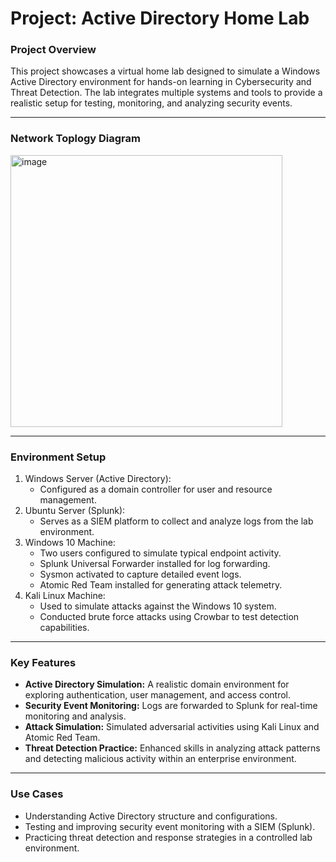 # Project: Active Directory Home Lab
### Project Overview
This project showcases a virtual home lab designed to simulate a Windows Active Directory environment for hands-on learning in Cybersecurity and Threat Detection. The lab integrates multiple systems and tools to provide a realistic setup for testing, monitoring, and analyzing security events.

---
### Network Toplogy Diagram
<img width="435" alt="image" src="https://github.com/user-attachments/assets/44bd68c0-cfda-4b35-98e5-5062c5c9a3d0" />

---
### Environment Setup
1. Windows Server (Active Directory):
    - Configured as a domain controller for user and resource management.
2. Ubuntu Server (Splunk):
    - Serves as a SIEM platform to collect and analyze logs from the lab environment.
3. Windows 10 Machine:
    - Two users configured to simulate typical endpoint activity.
    - Splunk Universal Forwarder installed for log forwarding.
    - Sysmon activated to capture detailed event logs.
    - Atomic Red Team installed for generating attack telemetry.
4. Kali Linux Machine:
    - Used to simulate attacks against the Windows 10 system.
    - Conducted brute force attacks using Crowbar to test detection capabilities.

---
### Key Features
- **Active Directory Simulation:** A realistic domain environment for exploring authentication, user management, and access control.
- **Security Event Monitoring:** Logs are forwarded to Splunk for real-time monitoring and analysis.
- **Attack Simulation:** Simulated adversarial activities using Kali Linux and Atomic Red Team.
- **Threat Detection Practice:** Enhanced skills in analyzing attack patterns and detecting malicious activity within an enterprise environment.

---
### Use Cases
- Understanding Active Directory structure and configurations.
- Testing and improving security event monitoring with a SIEM (Splunk).
- Practicing threat detection and response strategies in a controlled lab environment.
